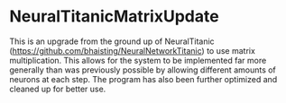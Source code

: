 # NeuralTitanicMatrixUpdate
This is an upgrade from the ground up of NeuralTitanic (https://github.com/bhaisting/NeuralNetworkTitanic) to use matrix multiplication.
This allows for the system to be implemented far more generally than was previously possible by allowing different amounts of neurons at each step. The program has also been further optimized and cleaned up for better use.
